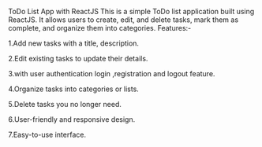 ToDo List App with ReactJS
This is a simple ToDo list application built using ReactJS. It allows users to create, edit, and delete tasks, mark them as complete, and organize them into categories.
Features:-

1.Add new tasks with a title, description.

2.Edit existing tasks to update their details.

3.with user authentication login ,registration and logout feature.

4.Organize tasks into categories or lists.

5.Delete tasks you no longer need.

6.User-friendly and responsive design.

7.Easy-to-use interface.
